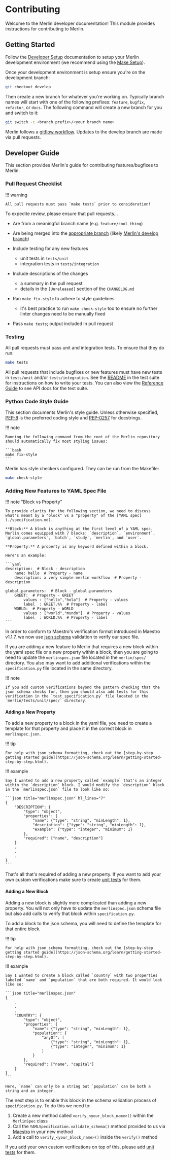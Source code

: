 # Contributing

Welcome to the Merlin developer documentation! This module provides instructions for contributing to Merlin.

## Getting Started

Follow the [Developer Setup](./installation.md#developer-setup) documentation to setup your Merlin development environment (we recommend using the [Make Setup](./installation.md#make-setup)).

Once your development environment is setup ensure you're on the development branch:

```bash
git checkout develop
```

Then create a new branch for whatever you're working on. Typically branch names will start with one of the following prefixes: `feature`, `bugfix`, `refactor`, or `docs`. The following command will create a new branch for you and switch to it:

```bash
git switch -c <branch prefix>/<your branch name>
```

Merlin follows a [gitflow workflow](https://www.atlassian.com/git/tutorials/comparing-workflows/gitflow-workflow). Updates to the develop branch are made via pull requests.

## Developer Guide

This section provides Merlin's guide for contributing features/bugfixes to Merlin.

### Pull Request Checklist

!!! warning

    All pull requests must pass `make tests` prior to consideration!

To expedite review, please ensure that pull requests...

- Are from a meaningful branch name (e.g. `feature/cool_thing`)

- Are being merged into the [appropriate branch](https://www.atlassian.com/git/tutorials/comparing-workflows/gitflow-workflow) (likely [Merlin's develop branch](https://github.com/LLNL/merlin/tree/develop))

- Include testing for any new features

    - unit tests in `tests/unit`
    - integration tests in `tests/integration`

- Include descriptions of the changes

    - a summary in the pull request
    - details in the `[Unreleased]` section of the `CHANGELOG.md`

- Ran `make fix-style` to adhere to style guidelines

    - it's best practice to run `make check-style` too to ensure no further linter changes need to be manually fixed

- Pass `make tests`; output included in pull request

### Testing

All pull requests must pass unit and integration tests. To ensure that they do run:

```bash
make tests
```

All pull requests that include bugfixes or new features must have new tests in `tests/unit` and/or `tests/integration`. See the [README](https://github.com/LLNL/merlin/blob/develop/tests/README.md) in the test suite for instructions on how to write your tests. You can also view the [Reference Guide](../api_reference/index.md) to see API docs for the test suite.

<!-- TODO: get the API docs for the test suite set up -->

### Python Code Style Guide

This section documents Merlin's style guide. Unless otherwise specified, [PEP-8](https://www.python.org/dev/peps/pep-0008/) is the preferred coding style and [PEP-0257](https://www.python.org/dev/peps/pep-0257/) for docstrings.

!!! note

    Running the following command from the root of the Merlin repository should automatically fix most styling issues:

    ```bash
    make fix-style
    ```

Merlin has style checkers configured. They can be run from the Makefile:

```bash
make check-style
```

### Adding New Features to YAML Spec File

!!! note "Block vs Property"

    To provide clarity for the following section, we need to discuss what's meant by a "block" vs a "property" of the [YAML spec](./specification.md).

    **Block:** A block is anything at the first level of a YAML spec. Merlin comes equipped with 7 blocks: `description`, `environment`, `global.parameters`, `batch`, `study`, `merlin`, and `user`.

    **Property:** A property is any keyword defined within a block.

    Here's an example:

    ```yaml
    description:  # Block - description
        name: hello  # Property - name
        description: a very simple merlin workflow  # Property - description

    global.parameters:  # Block - global.parameters
        GREET:  # Property - GREET
            values : ["hello","hola"]  # Property - values
            label  : GREET.%%  # Property - label
        WORLD:  # Property - WORLD
            values : ["world","mundo"]  # Property - values
            label  : WORLD.%%  # Property - label
    ```

In order to conform to Maestro's verification format introduced in Maestro v1.1.7, we now use [json schema](https://json-schema.org/) validation to verify our spec file. 

If you are adding a new feature to Merlin that requires a new block within the yaml spec file or a new property within a block, then you are going to need to update the `merlinspec.json` file located in the `merlin/spec/` directory. You also may want to add additional verifications within the `specification.py` file located in the same directory.

!!! note

    If you add custom verifications beyond the pattern checking that the json schema checks for, then you should also add tests for this verification in the `test_specification.py` file located in the `merlin/tests/unit/spec/` directory.

#### Adding a New Property

To add a new property to a block in the yaml file, you need to create a template for that property and place it in the correct block in `merlinspec.json`. 

!!! tip

    For help with json schema formatting, check out the [step-by-step getting started guide](https://json-schema.org/learn/getting-started-step-by-step.html).

!!! example

    Say I wanted to add a new property called `example` that's an integer within the `description` block. I would modify the `description` block in the `merlinspec.json` file to look like so:

    ```json title="merlinspec.json" hl_lines="7"
    {
        "DESCRIPTION": {
            "type": "object",
            "properties": {
                "name": {"type": "string", "minLength": 1},
                "description": {"type": "string", "minLength": 1},
                "example": {"type": "integer", "minimum": 1}
            },
            "required": ["name", "description"]
        }
        .
        .
        .
    }
    ```

That's all that's required of adding a new property. If you want to add your own custom verifications make sure to create [unit tests](#testing) for them.

#### Adding a New Block

Adding a new block is slightly more complicated than adding a new property. You will not only have to update the `merlinspec.json` schema file but also add calls to verify that block within `specification.py`.

To add a block to the json schema, you will need to define the template for that entire block.

!!! tip

    For help with json schema formatting, check out the [step-by-step getting started guide](https://json-schema.org/learn/getting-started-step-by-step.html).

!!! example

    Say I wanted to create a block called `country` with two properties labeled `name` and `population` that are both required. It would look like so:

    ```json title="merlinspec.json"
    {
        .
        .
        .
        "COUNTRY": {
            "type": "object",
            "properties": {
                "name": {"type": "string", "minLength": 1},
                "population": {
                    "anyOf": [
                        {"type": "string", "minLength": 1},
                        {"type": "integer", "minimum": 1}
                    ]
                }
            },
            "required": ["name", "capital"]
        }
    }
    ```
    
    Here, `name` can only be a string but `population` can be both a string and an integer. 

The next step is to enable this block in the schema validation process of `specification.py`. To do this we need to:

1. Create a new method called `verify_<your_block_name>()` within the `MerlinSpec` class
2. Call the `YAMLSpecification.validate_schema()` method provided to us via [Maestro](https://github.com/LLNL/maestrowf/blob/develop/maestrowf/specification/yamlspecification.py#L400) in your new method
3. Add a call to `verify_<your_block_name>()` inside the `verify()` method

If you add your own custom verifications on top of this, please add [unit tests](#testing) for them.
